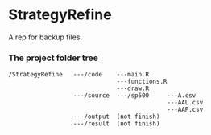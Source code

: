 # StrategyRefine
A rep for backup files.
### The project folder tree
```
/StrategyRefine   ---/code    ---main.R
                              ---functions.R
                              ---draw.R
                  ---/source  ---/sp500     ---A.csv
                                            ---AAL.csv
                                            ---AAP.csv
                  ---/output  (not finish)
                  ---/result  (not finish)
```
